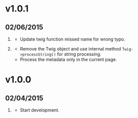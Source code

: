 # v1.0.1
## 02/06/2015

1. [](#bugfix)
    * Update twig function missed name for wrong typo.

1. [](#improved)
    * Remove the Twig object and use internal method <code>Twig->processString()</code> for string processing.
    * Process the metadata only in the current page.

# v1.0.0
## 02/04/2015

1. [](#new)
    * Start development.
